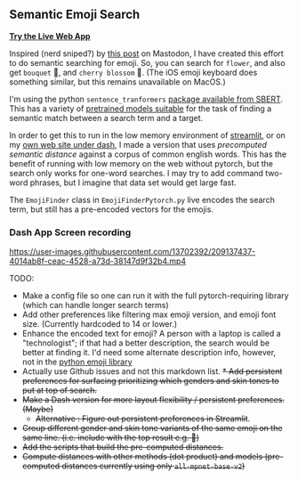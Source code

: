 
## Semantic Emoji Search

**[Try the Live Web App](http://marcoshuerta.com/dash/emoji_finder/)**

Inspired (nerd sniped?) by [this post](https://data-folks.masto.host/@archie/109543055657581394) on Mastodon, I have created this effort to do semantic searching for emoji. So, you can search for `flower`, and also get `bouquet` 💐, and `cherry blossom` 🌸. (The iOS emoji keyboard does something similar, but this remains unavailable on MacOS.)

I'm using the python `sentence_tranformers` [package available from SBERT](https://www.sbert.net/index.html). This has a variety of [pretrained models suitable](https://www.sbert.net/docs/pretrained_models.htm) for the task of finding a semantic match between a search term and a target.

In order to get this to run in the low memory environment of [streamlit](https://share.streamlit.io), or on my [own web site under dash](http://marcoshuerta.com/dash/emoji_finder/), I made a version that uses *precomputed semantic distance* against a corpus of common english words. This has the benefit of running with low memory on the web without pytorch, but the search only works for one-word searches. I may try to add command two-word phrases, but I imagine that data set would get large fast.

The `EmojiFinder` class in `EmojiFinderPytorch.py` live encodes the search term, but still has a pre-encoded vectors for the emojis. 

### Dash App Screen recording




https://user-images.githubusercontent.com/13702392/209137437-4014ab8f-ceac-4528-a73d-38147d9f32b4.mp4



TODO:

* Make a config file so one can run it with the full pytorch-requiring library (which can handle longer search terms)
* Add other preferences like filtering max emoji version, and emoji font size. (Currently hardcoded to 14 or lower.)
* Enhance the encoded text for emoji? A person with a laptop is called a "technologist"; if that had a better description, the search would be better at finding it. I'd need some alternate description info, however, not in the [python emoji library](https://pypi.org/project/emoji/)
* Actually use Github issues and not this markdown list.
~~* Add persistent preferences for surfacing prioritizing which genders and skin tones to put at top of search.~~
* ~~Make a Dash version for more layout flexibility / persistent preferences. (Maybe)~~
  * ~~Alternative : Figure out persistent preferences in Streamlit~~. 
* ~~Group different gender and skin tone variants of the same emoji on the same line. (i.e. include with the top result e.g. :supervillain:)~~
* ~~Add the scripts that build the pre-computed distances.~~
* ~~Compute distances with other methods (dot product) and models (pre-computed distances currently using only `all-mpnet-base-v2`)~~
